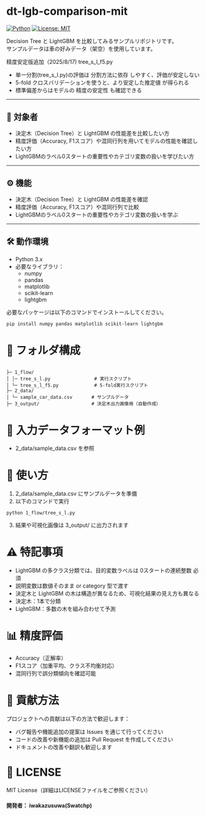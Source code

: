 # dt-lgb-comparison-mit

[![Python](https://img.shields.io/badge/Python-3.10+-blue)](https://www.python.org/)
[![License: MIT](https://img.shields.io/badge/License-MIT-yellow.svg)](LICENSE)

Decision Tree と LightGBM を比較してみるサンプルリポジトリです。  
サンプルデータは車の好みデータ（架空）を使用しています。

精度安定版追加（2025/8/17)
tree_s_l_f5.py
- 単一分割(tree_s_l.py)の評価は 分割方法に依存 しやすく、評価が安定しない
- 5-fold クロスバリデーションを使うと、より安定した推定値 が得られる
- 標準偏差からはモデルの 精度の安定性 も確認できる

---

## 🎯 対象者

- 決定木（Decision Tree）と LightGBM の性能差を比較したい方
- 精度評価（Accuracy, F1スコア）や混同行列を用いてモデルの性能を確認したい方
- LightGBMのラベル0スタートの重要性やカテゴリ変数の扱いを学びたい方

---

## ⚙️ 機能

- 決定木（Decision Tree）と LightGBM の性能差を確認
- 精度評価（Accuracy, F1スコア）や混同行列で比較
- LightGBMのラベル0スタートの重要性やカテゴリ変数の扱いを学ぶ

---

## 🛠 動作環境

- Python 3.x
- 必要なライブラリ：
  - numpy
  - pandas
  - matplotlib
  - scikit-learn
  - lightgbm

必要なパッケージは以下のコマンドでインストールしてください。
```
pip install numpy pandas matplotlib scikit-learn lightgbm
```

# 📁 フォルダ構成
```

├─ 1_flow/
│ │─ tree_s_l.py                # 実行スクリプト
│ └─ tree_s_l_f5.py             # 5-fold実行スクリプト
├─ 2_data/
│ └─ sample_car_data.csv       # サンプルデータ
├─ 3_output/                   # 決定木出力画像用（自動作成）

```

# 📄 入力データフォーマット例
- 2_data/sample_data.csv を参照


# 🚀 使い方
1. 2_data/sample_data.csv にサンプルデータを準備
2. 以下のコマンドで実行
```
python 1_flow/tree_s_l.py
```
3. 結果や可視化画像は 3_output/ に出力されます

# ⚠️ 特記事項
- LightGBM の多クラス分類では、目的変数ラベルは 0スタートの連続整数 必須
- 説明変数は数値そのまま or category 型で渡す
- 決定木と LightGBM の木は構造が異なるため、可視化結果の見え方も異なる
- 決定木：1本で分類
- LightGBM：多数の木を組み合わせて予測

# 📊 精度評価
- Accuracy（正解率）
- F1スコア（加重平均、クラス不均衡対応）
- 混同行列で誤分類傾向を確認可能

# 🤝 貢献方法
プロジェクトへの貢献は以下の方法で歓迎します：
- バグ報告や機能追加の提案は Issues を通じて行ってください
- コードの改善や新機能の追加は Pull Request を作成してください
- ドキュメントの改善や翻訳も歓迎します

# 📄 LICENSE
MIT License（詳細はLICENSEファイルをご参照ください）

#### 開発者： iwakazusuwa(Swatchp)

